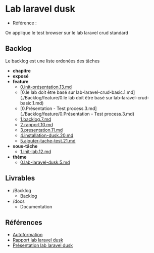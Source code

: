 # Lab laravel dusk 

- Référence :   

On applique le test browser sur le lab laravel crud standard 

## Backlog 

Le backlog est une liste ordonées des tâches 

- **chapitre** 
- **exposé** 
- **feature** 
  - [0.init-présentation.13.md](./Backlog/feature/0.init-présentation.13.md) 
  - [0.le lab doit être basé sur lab-laravel-crud-basic.1.md](./Backlog/feature/0.le lab doit être basé sur lab-laravel-crud-basic.1.md) 
  - [0.Présentation - Test process.3.md](./Backlog/feature/0.Présentation - Test process.3.md) 
  - [1.backlog.7.md](./Backlog/feature/1.backlog.7.md) 
  - [2.rapport.10.md](./Backlog/feature/2.rapport.10.md) 
  - [3.presentation.11.md](./Backlog/feature/3.presentation.11.md) 
  - [4.installation-dusk.20.md](./Backlog/feature/4.installation-dusk.20.md) 
  - [5.ajouter-tache-test.21.md](./Backlog/feature/5.ajouter-tache-test.21.md) 
- **sous-tâche** 
  - [1.init-lab.12.md](./Backlog/sous-tâche/1.init-lab.12.md) 
- **thème** 
  - [0.lab-laravel-dusk.5.md](./Backlog/thème/0.lab-laravel-dusk.5.md) 
## Livrables 

 

- /Backlog 
  - Backlog 
- /docs 
  - Documentation 
## Références 

 

- [Autoformation](#) 
- [Rapport lab laravel dusk](http://labs-web.github.io/lab-laravel-dusk/rapport.html) 
- [Présentation lab laravel dusk](http://labs-web.github.io/lab-laravel-dusk/presentation.html) 

